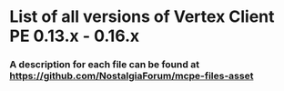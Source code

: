 # List of all versions of Vertex Client PE 0.13.x - 0.16.x

### A description for each file can be found at https://github.com/NostalgiaForum/mcpe-files-asset
